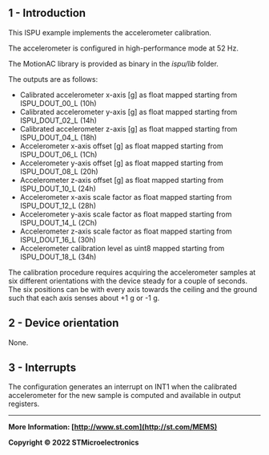 ## 1 - Introduction

This ISPU example implements the accelerometer calibration.

The accelerometer is configured in high-performance mode at 52 Hz.

The MotionAC library is provided as binary in the *ispu/lib* folder.

The outputs are as follows:

* Calibrated accelerometer x-axis [g] as float mapped starting from ISPU_DOUT_00_L (10h)
* Calibrated accelerometer y-axis [g] as float mapped starting from ISPU_DOUT_02_L (14h)
* Calibrated accelerometer z-axis [g] as float mapped starting from ISPU_DOUT_04_L (18h)
* Accelerometer x-axis offset [g] as float mapped starting from ISPU_DOUT_06_L (1Ch)
* Accelerometer y-axis offset [g] as float mapped starting from ISPU_DOUT_08_L (20h)
* Accelerometer z-axis offset [g] as float mapped starting from ISPU_DOUT_10_L (24h)
* Accelerometer x-axis scale factor as float mapped starting from ISPU_DOUT_12_L (28h)
* Accelerometer y-axis scale factor as float mapped starting from ISPU_DOUT_14_L (2Ch)
* Accelerometer z-axis scale factor as float mapped starting from ISPU_DOUT_16_L (30h)
* Accelerometer calibration level as uint8 mapped starting from ISPU_DOUT_18_L (34h)

The calibration procedure requires acquiring the accelerometer samples at six different orientations with the device steady for a couple of seconds. The six positions can be with every axis towards the ceiling and the ground such that each axis senses about +1 g or -1 g.


## 2 - Device orientation

None.


## 3 - Interrupts

The configuration generates an interrupt on INT1 when the calibrated accelerometer for the new sample is computed and available in output registers. 

------

**More Information: [http://www.st.com](http://st.com/MEMS)**

**Copyright © 2022 STMicroelectronics**
